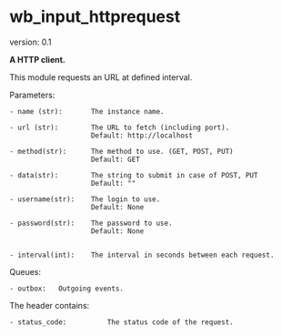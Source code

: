wb_input_httprequest
====================

version: 0.1

**A HTTP client.**

This module requests an URL at defined interval.

Parameters:

    - name (str):       The instance name.

    - url (str):        The URL to fetch (including port).
                        Default: http://localhost

    - method(str):      The method to use. (GET, POST, PUT)
                        Default: GET

    - data(str):        The string to submit in case of POST, PUT
                        Default: ""

    - username(str):    The login to use.
                        Default: None

    - password(str):    The password to use.
                        Default: None


    - interval(int):    The interval in seconds between each request.


Queues:

    - outbox:   Outgoing events.


The header contains:

    - status_code:          The status code of the request.
